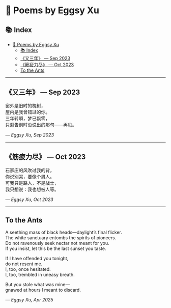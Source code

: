 # 📝 Poems by Eggsy Xu

## 📚 Index

- [📝 Poems by Eggsy Xu](#-poems-by-eggsy-xu)
  - [📚 Index](#-index)
  - [《又三年》 — Sep 2023](#又三年--sep-2023)
  - [《筋疲力尽》 — Oct 2023](#筋疲力尽--oct-2023)
  - [To the Ants](#to-the-ants)

---

## 《又三年》 — Sep 2023

窗外是旧时的槐树，  
屋内是我曾错过的你。  
三年转瞬，梦已飘零，  
只剩告别时没说出的那句——再见。

_— Eggsy Xu, Sep 2023_

---

## 《筋疲力尽》 — Oct 2023

石家庄的风吹过我的背，  
你说别哭，要像个男人。  
可我只是路人，不是战士，  
我只想说：我也想被人等。

_— Eggsy Xu, Oct 2023_

---

## To the Ants

A seething mass of black heads—daylight’s final flicker.  
The white sanctuary entombs the spirits of pioneers.  
Do not ravenously seek nectar not meant for you.  
If you insist, let this be the last sunset you taste.

If I have offended you tonight,  
do not resent me.  
I, too, once hesitated.  
I, too, trembled in uneasy breath.

But you stole what was mine—  
gnawed at hours I meant to discard.

_— Eggsy Xu, Apr 2025_
